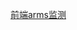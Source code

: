 [前端arms监测](https://help.aliyun.com/zh/arms/browser-monitoring/user-guide/js-error-diagnostics?spm=a2c4g.11186623.help-menu-34364.d_2_3.6d4c52e8CBIWvF)





